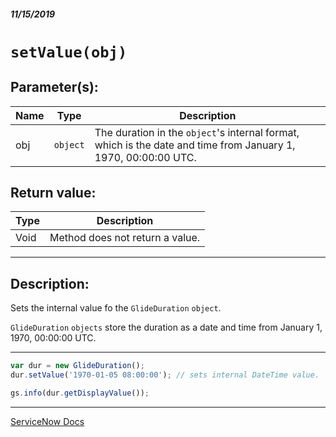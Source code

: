 ##### 11/15/2019
# `setValue(obj)`

## Parameter(s):
| Name | Type | Description |
|---|---|---|
| obj | `object` | The duration in the `object`'s internal format, which is the date and time from January 1, 1970, 00:00:00 UTC. |

## Return value:
| Type | Description |
|---|---|
| Void | Method does not return a value. |

---

## Description:
Sets the internal value fo the `GlideDuration` `object`.

`GlideDuration` `objects` store the duration as a date and time from January 1, 1970, 00:00:00 UTC.

---

```js
var dur = new GlideDuration();
dur.setValue('1970-01-05 08:00:00'); // sets internal DateTime value.  The string will be parsed into a GlideDuration object

gs.info(dur.getDisplayValue());
```

---

[ServiceNow Docs](https://developer.servicenow.com/app.do#!/api_doc?v=newyork&id=r_ScopedGlideDurationSetValue_Object)